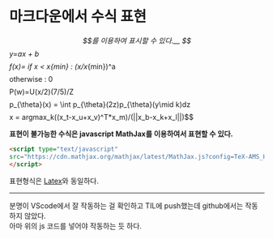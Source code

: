 # 마크다운에서 수식 표현

__$$를 이용하여 표시할 수 있다.__
$$y=ax + b$$
$$f(x)= if x < x_{min} : (x/x_{min})^a$$  
$$otherwise : 0$$  
$$P(w)=U(x/2)(7/5)/Z$$  
$$p_{\theta}(x) = \int p_{\theta}(2z)p_{\theta}(y\mid k)dz$$  
$$x = argmax_k((x_t-x_u+x_v)^T*x_m)/(||x_b-x_k+x_l||)$$  

__표현이 불가능한 수식은 javascript MathJax를 이용하여서 표현할 수 있다.__
```html
<script type="text/javascript" 
src="https://cdn.mathjax.org/mathjax/latest/MathJax.js?config=TeX-AMS_HTML">
</script>
```
표현형식은 [Latex](https://github.com/latex3/latex2e)와 동일하다.

---
분명이 VScode에서 잘 작동하는 걸 확인하고 TIL에 push했는데 github에서는 작동하지 않았다.  
아마 위의 js 코드를 넣어야 작동하는 듯 하다.